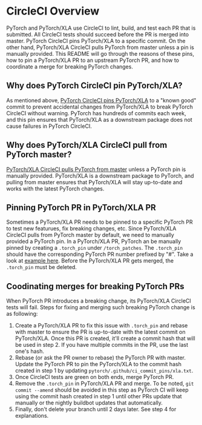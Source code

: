 # CircleCI Overview
PyTorch and PyTorch/XLA use CircleCI to lint, build, and test each PR that is submitted. All CircleCI tests should succeed before the PR is merged into master. PyTorch CircleCI pins PyTorch/XLA to a specific commit. On the other hand, PyTorch/XLA CircleCI pulls PyTorch from master unless a pin is manually provided. This README will go through the reasons of these pins, how to pin a PyTorch/XLA PR to an upstream PyTorch PR, and how to coordinate a merge for breaking PyTorch changes.

## Why does PyTorch CircleCI pin PyTorch/XLA?
As mentioned above, [PyTorch CircleCI pins PyTorch/XLA](https://github.com/pytorch/pytorch/blob/main/.jenkins/pytorch/common_utils.sh#L119) to a "known good" commit to prevent accidental changes from PyTorch/XLA to break PyTorch CircleCI without warning. PyTorch has hundreds of commits each week, and this pin ensures that PyTorch/XLA as a downstream package does not cause failures in PyTorch CircleCI. 

## Why does PyTorch/XLA CircleCI pull from PyTorch master?
[PyTorch/XLA CircleCI pulls PyTorch from master](https://github.com/pytorch/xla/blob/f3415929683880192b63b285921c72439af55bf0/.circleci/common.sh#L15) unless a PyTorch pin is manually provided. PyTorch/XLA is a downstream package to PyTorch, and pulling from master ensures that PyTorch/XLA will stay up-to-date and works with the latest PyTorch changes.

## Pinning PyTorch PR in PyTorch/XLA PR
Sometimes a PyTorch/XLA PR needs to be pinned to a specific PyTorch PR to test new featurues, fix breaking changes, etc. Since PyTorch/XLA CircleCI pulls from PyTorch master by default, we need to manually provided a PyTorch pin. In a PyTorch/XLA PR, PyTorch an be manually pinned by creating a `.torch_pin` under `/torch_patches`. The `.torch_pin` should have the corresponding PyTorch PR number prefixed by "#". Take a look at [example here](https://github.com/pytorch/xla/pull/3792/commits/40f41fb98b0f2386d287eeac0bae86e873d4a9d8). Before the PyTorch/XLA PR gets merged, the `.torch_pin` must be deleted. 

## Coodinating merges for breaking PyTorch PRs
When PyTorch PR introduces a breaking change, its PyTorch/XLA CircleCI tests will fail. Steps for fixing and merging such breaking PyTorch change is as following: 
1. Create a PyTorch/XLA PR to fix this issue with `.torch_pin` and rebase with master to ensure the PR is up-to-date with the latest commit on PyTorch/XLA. Once this PR is created, it'll create a commit hash that will be used in step 2. If you have multiple commits in the PR, use the last one's hash.
2. Rebase (or ask the PR owner to rebase) the PyTorch PR with master. Update the PyTorch PR to pin the PyTorch/XLA to the commit hash created in step 1 by updating `pytorch/.github/ci_commit_pins/xla.txt`.
3. Once CircleCI tests are green on both ends, merge PyTorch PR.
4. Remove the `.torch_pin` in PyTorch/XLA PR and merge. To be noted, `git commit --amend` should be avoided in this step as PyTorch CI will keep using the commit hash created in step 1 until other PRs update that manually or the nightly buildbot updates that automatically.
5. Finally, don't delete your branch until 2 days later. See step 4 for explanations.
